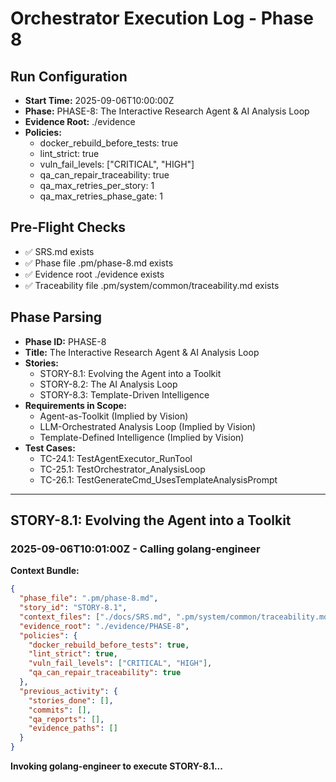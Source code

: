 # Orchestrator Execution Log - Phase 8

## Run Configuration
- **Start Time:** 2025-09-06T10:00:00Z
- **Phase:** PHASE-8: The Interactive Research Agent & AI Analysis Loop
- **Evidence Root:** ./evidence
- **Policies:**
  - docker_rebuild_before_tests: true
  - lint_strict: true
  - vuln_fail_levels: ["CRITICAL", "HIGH"]
  - qa_can_repair_traceability: true
  - qa_max_retries_per_story: 1
  - qa_max_retries_phase_gate: 1

## Pre-Flight Checks
- ✅ SRS.md exists
- ✅ Phase file .pm/phase-8.md exists
- ✅ Evidence root ./evidence exists
- ✅ Traceability file .pm/system/common/traceability.md exists

## Phase Parsing
- **Phase ID:** PHASE-8
- **Title:** The Interactive Research Agent & AI Analysis Loop
- **Stories:** 
  - STORY-8.1: Evolving the Agent into a Toolkit
  - STORY-8.2: The AI Analysis Loop
  - STORY-8.3: Template-Driven Intelligence
- **Requirements in Scope:**
  - Agent-as-Toolkit (Implied by Vision)
  - LLM-Orchestrated Analysis Loop (Implied by Vision)
  - Template-Defined Intelligence (Implied by Vision)
- **Test Cases:**
  - TC-24.1: TestAgentExecutor_RunTool
  - TC-25.1: TestOrchestrator_AnalysisLoop
  - TC-26.1: TestGenerateCmd_UsesTemplateAnalysisPrompt

---

## STORY-8.1: Evolving the Agent into a Toolkit

### 2025-09-06T10:01:00Z - Calling golang-engineer
**Context Bundle:**
```json
{
  "phase_file": ".pm/phase-8.md",
  "story_id": "STORY-8.1",
  "context_files": ["./docs/SRS.md", ".pm/system/common/traceability.md", "./README.md"],
  "evidence_root": "./evidence/PHASE-8",
  "policies": {
    "docker_rebuild_before_tests": true,
    "lint_strict": true,
    "vuln_fail_levels": ["CRITICAL", "HIGH"],
    "qa_can_repair_traceability": true
  },
  "previous_activity": {
    "stories_done": [],
    "commits": [],
    "qa_reports": [],
    "evidence_paths": []
  }
}
```

**Invoking golang-engineer to execute STORY-8.1...**
